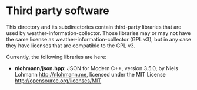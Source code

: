 # Third party software

This directory and its subdirectories contain third-party libraries that are
used by weather-information-collector. Those libraries may or may not have the
same license as weather-information-collector (GPL v3), but in any case they
have licenses that are compatible to the GPL v3.

Currently, the following libraries are here:

* **nlohmann/json.hpp**: JSON for Modern C++, version 3.5.0,
  by Niels Lohmann <http://nlohmann.me>,
  licensed under the MIT License <http://opensource.org/licenses/MIT>
